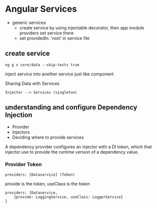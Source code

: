 # Angular Services

-   generic services
    -   create service by using injectable decorator, then app module providers set service there
    -   set providedIn: 'root' in service file

## create service

    ng g s core/data --skip-tests true

inject service into another service just like component

Sharing Data with Services

    Injector --> Services (singleton)

## understanding and configure Dependency Injection

-   Provider
-   Injectors
-   Deciding where to provide services

A dependency provider configures an injector with a DI token, which that injector use to provide the runtime version of a dependency value.

### Provider Token

    providers: [Dataservice] (Token)

provide is the token, useClass is the token

    providers: [Dataservice,
        {provide: LoggingService, useClass: LoggerService}
    ] 
